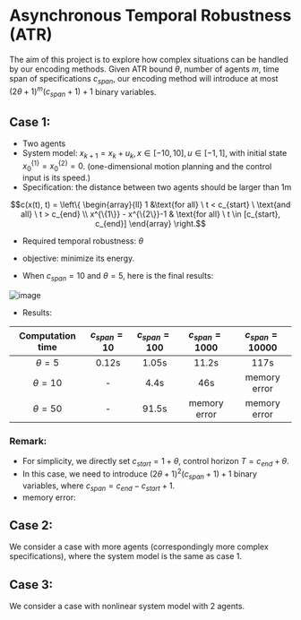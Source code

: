 # Asynchronous Temporal Robustness (ATR)

The aim of this project is to explore how complex situations can be handled by our encoding methods. Given ATR bound $\theta$, number of agents $m$, time span of specifications $c_{span}$, our encoding method will introduce at most $(2\theta +1)^m (c_{span}+1)+1$ binary variables.

## Case 1: 

- Two agents
- System model: $x_{k+1} = x_k +u_k, x\in [-10,10], u \in [-1,1]$, with initial state $x^{\{1\}}_0=x^{\{2\}}_0=0$. (one-dimensional motion planning and the control input is its speed.)
- Specification: the distance between two agents should be larger than 1m
```math
c(x(t), t) = \left\{ \begin{array}{ll} 1  &\text{for all} \ t < c_{start} \  \text{and all} \ t > c_{end} \\ x^{\{1\}} - x^{\{2\}}-1 & \text{for all} \ t \in [c_{start}, c_{end}] \end{array} \right.
```
- Required temporal robustness: $\theta$

- objective: minimize its energy.

- When $c_{span} = 10$ and $\theta=5$, here is the final results:  

![image](http://xinyi-yu.test.upcdn.net/case1.jpg!/scale/50)

- Results:

| Computation time | $c_{span} = 10$ | $c_{span} = 100$ | $c_{span} = 1000$ | $c_{span} = 10000$ |
| :--------------: | :-------------: | :--------------: | :---------------: | :----------------: |
|   $\theta = 5$   |      0.12s      |      1.05s       |       11.2s       |        117s        |
|  $\theta = 10$   |        -        |       4.4s       |        46s        |    memory error    |
|  $\theta = 50$   |        -        |      91.5s       |   memory error    |    memory error    |

### Remark: 

- For simplicity, we directly set $c_{start} = 1+\theta$, control horizon $T=c_{end}+\theta$.
- In this case, we need to introduce $(2 \theta +1)^2 (c_{span}+1)+1$ binary variables, where $c_{span} = c_{end}-c_{start} + 1$. 
- memory error: 



## Case 2:

We consider a case with more agents (correspondingly more complex specifications), where the system model is the same as case 1.





## Case 3:

We consider a case with nonlinear system model with 2 agents.

